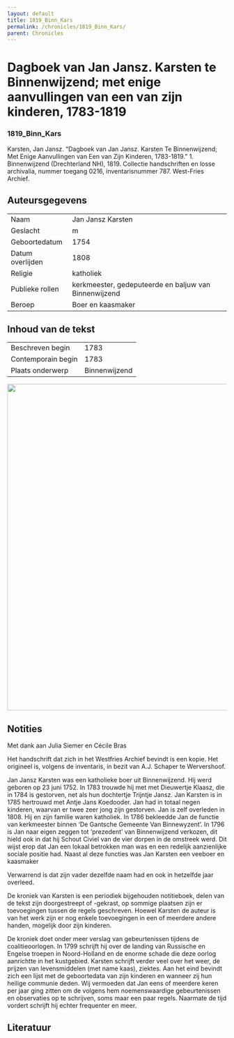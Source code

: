 ```yaml
---
layout: default
title: 1819_Binn_Kars
permalink: /chronicles/1819_Binn_Kars/
parent: Chronicles
--- 
```



# Dagboek van Jan Jansz. Karsten te Binnenwijzend; met enige aanvullingen van een van zijn kinderen, 1783-1819 

### 1819_Binn_Kars 

Karsten, Jan Jansz. “Dagboek van Jan Jansz. Karsten Te Binnenwijzend; Met Enige Aanvullingen van Een van Zijn Kinderen, 1783-1819.” 1. Binnenwijzend (Drechterland NH), 1819. Collectie handschriften en losse archivalia, nummer toegang 0216, inventarisnummer 787. West-Fries Archief. 

## Auteursgegevens 

| | | 
| --------------- | --------------- | 
| Naam | Jan Jansz Karsten | 
| Geslacht | m | 
| Geboortedatum | 1754 | 
| Datum overlijden | 1808 | 
| Religie | katholiek | 
| Publieke rollen | kerkmeester, gedeputeerde en baljuw van Binnenwijzend | 
| Beroep | Boer en kaasmaker | 

## Inhoud van de tekst 

| | | 
| --------------- | --------------- | 
| Beschreven begin | 1783 | 
| Contemporain begin | 1783 | 
| Plaats onderwerp | Binnenwijzend | 

[<img src="..\..\barplots_chronicles\1819_Binn_Kars.jpg" width="750"/>](..\..\barplots_chronicles\1819_Binn_Kars.jpg) 

## Notities 

Met dank aan Julia Siemer en Cécile Bras

Het handschrift dat zich in het Westfries Archief bevindt is een kopie. Het origineel is, volgens de inventaris, in bezit van A.J. Schaper te Wervershoof.

Jan Jansz Karsten was een katholieke boer uit Binnenwijzend. Hij werd geboren
op 23 juni 1752. In 1783 trouwde hij met met Dieuwertje Klaasz, die in 1784 is gestorven, net als hun dochtertje Trijntje Jansz. Jan Karsten is in 1785 hertrouwd met Antje Jans Koedooder.
Jan had in totaal negen kinderen, waarvan er twee zeer jong zijn gestorven. Jan is zelf
overleden in 1808. Hij en zijn familie waren katholiek. In 1786 bekleedde Jan de functie van
kerkmeester binnen ‘De Gantsche Gemeente Van Binnewyzent’. In 1796 is Jan naar eigen zeggen tot ‘prezedent’ van Binnenwijzend verkozen, dit hield ook in dat hij Schout Civiel van
de vier dorpen in de omstreek werd. Dit wijst erop dat Jan een lokaal betrokken man was en een redelijk aanzienlijke sociale positie had. Naast al deze functies was Jan
Karsten een veeboer en kaasmaker

Verwarrend is dat zijn vader dezelfde naam had en ook in hetzelfde jaar
overleed.

De kroniek van Karsten is een periodiek bijgehouden notitieboek, delen van de tekst zijn doorgestreept of -gekrast, op sommige plaatsen zijn er toevoegingen tussen de regels geschreven. Hoewel Karsten de auteur is van het werk zijn er nog enkele toevoegingen in een of meerdere andere handen, mogelijk door zijn kinderen.

De kroniek doet onder meer verslag van gebeurtenissen tijdens de coalitieoorlogen. In 1799 schrijft hij over de landing van Russische en Engelse troepen in Noord-Holland en de enorme schade die deze oorlog aanrichtte in het kustgebied. Karsten schrijft verder veel over het weer, de prijzen van levensmiddelen (met name kaas), ziektes. Aan het eind bevindt zich een lijst met de geboortedata van zijn kinderen en wanneer zij hun heilige communie deden. Wij vermoeden dat Jan eens of meerdere keren per jaar ging zitten om de volgens hem noemenswaardige gebeurtenissen en observaties op te schrijven, soms maar een paar regels. Naarmate de tijd vordert schrijft hij echter frequenter en meer.

## Literatuur 

